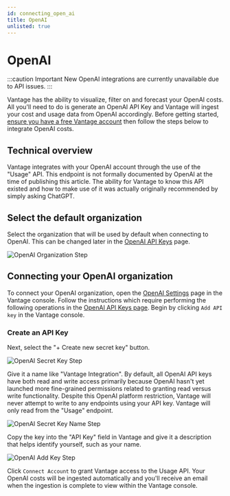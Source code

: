 ```yaml
---
id: connecting_open_ai
title: OpenAI
unlisted: true
---
```


# OpenAI

:::caution Important
New OpenAI integrations are currently unavailable due to API issues. 
:::

Vantage has the ability to visualize, filter on and forecast your OpenAI costs. All you'll need to do is generate an OpenAI API Key and Vantage will ingest your cost and usage data from OpenAI accordingly. Before getting started, [ensure you have a free Vantage account](https://console.vantage.sh/signup) then follow the steps below to integrate OpenAI costs.

## Technical overview

Vantage integrates with your OpenAI account through the use of the "Usage" API. This endpoint is not formally documented by OpenAI at the time of publishing this article. The ability for Vantage to know this API existed and how to make use of it was actually originally recommended by simply asking ChatGPT. 

## Select the default organization

Select the organization that will be used by default when connecting to OpenAI. This can be changed later in the [OpenAI API Keys](https://platform.openai.com/account/api-keys) page.

![OpenAI Organization Step](/img/open-ai-organization.png)

## Connecting your OpenAI organization

To connect your OpenAI organization, open the [OpenAI Settings](https://console.vantage.sh/settings/open_ai) page in the Vantage console. Follow the instructions which require performing the following operations in the [OpenAI API Keys page](https://platform.openai.com/account/api-keys). Begin by clicking  `Add API key` in the Vantage console.

### Create an API Key

Next, select the "+ Create new secret key" button.

![OpenAI Secret Key Step](/img/open-ai-secret-key.png)

Give it a name like "Vantage Integration". By default, all OpenAI API keys have both read and write access primarily because OpenAI hasn't yet launched more fine-grained permissions related to granting read versus write functionality. Despite this OpenAI platform restriction, Vantage will never attempt to write to any endpoints using your API key. Vantage will only read from the "Usage" endpoint.

![OpenAI Secret Key Name Step](/img/open-ai-secret-key-name.png)

Copy the key into the "API Key" field in Vantage and give it a description that helps identify yourself, such as your name.

![OpenAI Add Key Step](/img/open-ai-add-key.png)

Click `Connect Account` to grant Vantage access to the Usage API. Your OpenAI costs will be ingested automatically and you'll receive an email when the ingestion is complete to view within the Vantage console. 